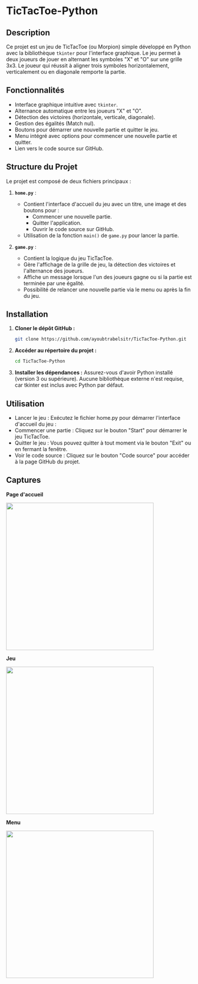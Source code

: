 # TicTacToe-Python

## Description
Ce projet est un jeu de TicTacToe (ou Morpion) simple développé en Python avec la bibliothèque `tkinter` pour l'interface graphique. Le jeu permet à deux joueurs de jouer en alternant les symboles "X" et "O" sur une grille 3x3. Le joueur qui réussit à aligner trois symboles horizontalement, verticalement ou en diagonale remporte la partie.

## Fonctionnalités
- Interface graphique intuitive avec `tkinter`.
- Alternance automatique entre les joueurs "X" et "O".
- Détection des victoires (horizontale, verticale, diagonale).
- Gestion des égalités (Match nul).
- Boutons pour démarrer une nouvelle partie et quitter le jeu.
- Menu intégré avec options pour commencer une nouvelle partie et quitter.
- Lien vers le code source sur GitHub.

## Structure du Projet
Le projet est composé de deux fichiers principaux :

1. **`home.py`** :
   - Contient l'interface d'accueil du jeu avec un titre, une image et des boutons pour :
     - Commencer une nouvelle partie.
     - Quitter l'application.
     - Ouvrir le code source sur GitHub.
   - Utilisation de la fonction `main()` de `game.py` pour lancer la partie.

2. **`game.py`** :
   - Contient la logique du jeu TicTacToe.
   - Gère l'affichage de la grille de jeu, la détection des victoires et l'alternance des joueurs.
   - Affiche un message lorsque l'un des joueurs gagne ou si la partie est terminée par une égalité.
   - Possibilité de relancer une nouvelle partie via le menu ou après la fin du jeu.

## Installation

1. **Cloner le dépôt GitHub :**
   ```bash
   git clone https://github.com/ayoubtrabelsitr/TicTacToe-Python.git
2. **Accéder au répertoire du projet :**
   ```bash
   cd TicTacToe-Python
3. **Installer les dépendances :**
   Assurez-vous d'avoir Python installé (version 3 ou supérieure).
   Aucune bibliothèque externe n'est requise, car tkinter est inclus avec Python par défaut.

## Utilisation
- Lancer le jeu : Exécutez le fichier home.py pour démarrer l'interface d'accueil du jeu :
- Commencer une partie : Cliquez sur le bouton "Start" pour démarrer le jeu TicTacToe.
- Quitter le jeu : Vous pouvez quitter à tout moment via le bouton "Exit" ou en fermant la fenêtre.
- Voir le code source : Cliquez sur le bouton "Code source" pour accéder à la page GitHub du projet.

## Captures

**Page d'accueil**

<img src="acceuil.jpg" width="400"/>

**Jeu**

<img src="gamee.jpg" width="400"/>

**Menu**

<img src="menu.png" width="400"/>


